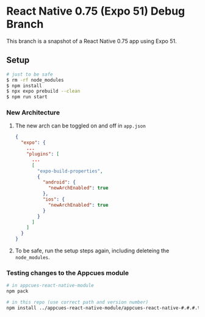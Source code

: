 # React Native 0.75 (Expo 51) Debug Branch

This branch is a snapshot of a React Native 0.75 app using Expo 51.

## Setup

```sh
# just to be safe
$ rm -rf node_modules
$ npm install
$ npx expo prebuild --clean
$ npm run start
```

### New Architecture

1. The new arch can be toggled on and off in `app.json`

   ```json
   {
     "expo": {
       ...
       "plugins": [
         ...
         [
           "expo-build-properties",
           {
             "android": {
               "newArchEnabled": true
             },
             "ios": {
               "newArchEnabled": true
             }
           }
         ]
       ]
     }
   }
   ```
2. To be safe, run the setup steps again, including deleteing the `node_modules`.

### Testing changes to the Appcues module

```sh
# in appcues-react-native-module
npm pack

# in this repo (use correct path and version number)
npm install ../appcues-react-native-module/appcues-react-native-#.#.#.tgz
```
